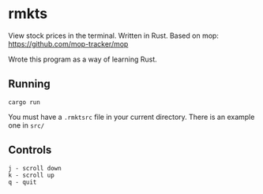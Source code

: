 # rmkts
View stock prices in the terminal. Written in Rust. Based on mop: https://github.com/mop-tracker/mop 

Wrote this program as a way of learning Rust.

## Running
```
cargo run
```
You must have a `.rmktsrc` file in your current directory. There is an example one in `src/`

## Controls
```
j - scroll down
k - scroll up
q - quit
```
